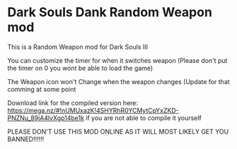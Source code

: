 # Dark Souls Dank Random Weapon mod
This is a Random Weapon mod for Dark Souls III<br />

You can customize the timer for when it switches weapon (Please don't put the timer on 0 you wont be able to load the game)<br />

The Weapon icon won't Change when the weapon changes (Update for that comming at some point<br />

Download link for the compiled version here: https://mega.nz/#!nUMUxazK!4SHYRhR0YCMytCpYxZKD-PNZNu_89jA4lvXgp14be1k if you are not able to compile it yourself<br />

PLEASE DON'T USE THIS MOD ONLINE AS IT WILL MOST LIKELY  GET YOU BANNED!!!!!!
